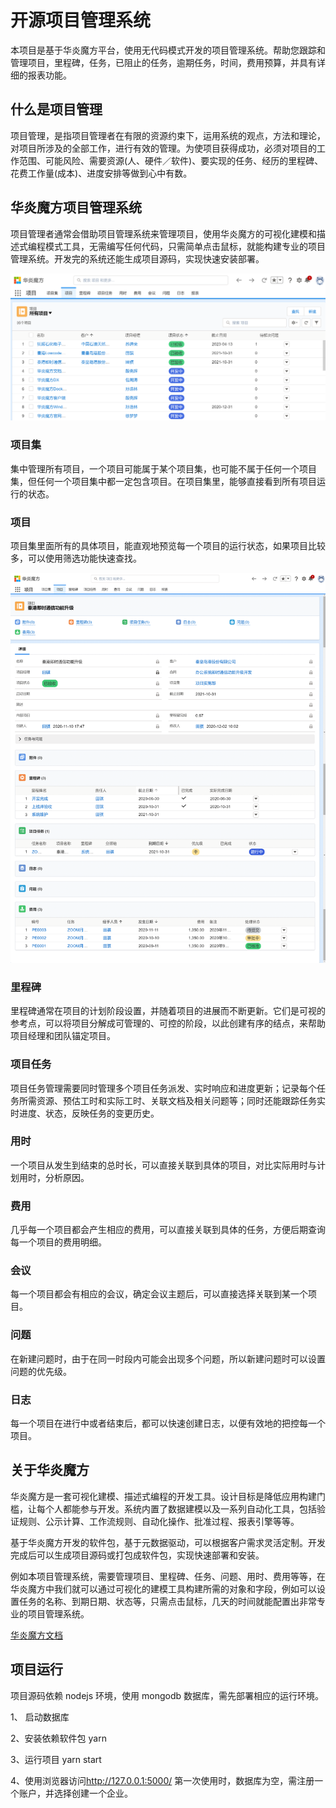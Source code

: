 # 开源项目管理系统

本项目是基于华炎魔方平台，使用无代码模式开发的项目管理系统。帮助您跟踪和管理项目，里程碑，任务，已阻止的任务，逾期任务，时间，费用预算，并具有详细的报表功能。

## 什么是项目管理

项目管理，是指项目管理者在有限的资源约束下，运用系统的观点，方法和理论，对项目所涉及的全部工作，进行有效的管理。为使项目获得成功，必须对项目的工作范围、可能风险、需要资源(人、硬件／软件)、要实现的任务、经历的里程碑、花费工作量(成本)、进度安排等做到心中有数。

## 华炎魔方项目管理系统

项目管理者通常会借助项目管理系统来管理项目，使用华炎魔方的可视化建模和描述式编程模式工具，无需编写任何代码，只需简单点击鼠标，就能构建专业的项目管理系统。开发完的系统还能生成项目源码，实现快速安装部署。

![project management](/docs/images/project_management.png)

### 项目集

集中管理所有项目，一个项目可能属于某个项目集，也可能不属于任何一个项目集，但任何一个项目集中都一定包含项目。在项目集里，能够直接看到所有项目运行的状态。

### 项目

项目集里面所有的具体项目，能直观地预览每一个项目的运行状态，如果项目比较多，可以使用筛选功能快速查找。

![project](/docs/images/project.png)

### 里程碑

里程碑通常在项目的计划阶段设置，并随着项目的进展而不断更新。它们是可视的参考点，可以将项目分解成可管理的、可控的阶段，以此创建有序的结点，来帮助项目经理和团队锚定项目。

### 项目任务

项目任务管理需要同时管理多个项目任务派发、实时响应和进度更新；记录每个任务所需资源、预估工时和实际工时、关联文档及相关问题等；同时还能跟踪任务实时进度、状态，反映任务的变更历史。

### 用时

一个项目从发生到结束的总时长，可以直接关联到具体的项目，对比实际用时与计划用时，分析原因。

### 费用

几乎每一个项目都会产生相应的费用，可以直接关联到具体的任务，方便后期查询每一个项目的费用明细。

### 会议

每一个项目都会有相应的会议，确定会议主题后，可以直接选择关联到某一个项目。

### 问题

在新建问题时，由于在同一时段内可能会出现多个问题，所以新建问题时可以设置问题的优先级。

### 日志

每一个项目在进行中或者结束后，都可以快速创建日志，以便有效地的把控每一个项目。

## 关于华炎魔方

华炎魔方是一套可视化建模、描述式编程的开发工具。设计目标是降低应用构建门槛，让每个人都能参与开发。系统内置了数据建模以及一系列自动化工具，包括验证规则、公示计算、工作流规则、自动化操作、批准过程、报表引擎等等。

基于华炎魔方开发的软件包，基于元数据驱动，可以根据客户需求灵活定制。开发完成后可以生成项目源码或打包成软件包，实现快速部署和安装。

例如本项目管理系统，需要管理项目、里程碑、任务、问题、用时、费用等等，在华炎魔方中我们就可以通过可视化的建模工具构建所需的对象和字段，例如可以设置任务的名称、到期日期、状态等，只需点击鼠标，几天的时间就能配置出非常专业的项目管理系统。

[华炎魔方文档](https://www.steedos.com/help/)

## 项目运行

项目源码依赖 nodejs 环境，使用 mongodb 数据库，需先部署相应的运行环境。

1、 启动数据库

2、安装依赖软件包
yarn

3、运行项目
yarn start

4、使用浏览器访问<http://127.0.0.1:5000/>
第一次使用时，数据库为空，需注册一个账户，并选择创建一个企业。
